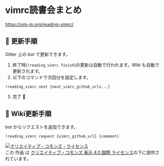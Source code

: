 vimrc読書会まとめ
==================

https://vim-jp.org/reading-vimrc/


:memo: 更新手順
---------------

Gitter 上の bot で更新できます。

1. 終了時(`!reading_vimrc finish`)の更新は自動で行われます。Wiki も自動で更新されます。
2. 以下のコマンドで次回分を設定します。

```
!reading_vimrc next {next_vimrc_github_urls...}
```

3. 完了 :tada:


:book: Wiki更新手順
-----------------------------

bot からリクエストを追加できます。

```
!reading_vimrc request {vimrc_github_url} [comment]
```

<a rel="license" href="http://creativecommons.org/licenses/by/4.0/"><img alt="クリエイティブ・コモンズ・ライセンス" style="border-width:0" src="https://i.creativecommons.org/l/by/4.0/88x31.png" /></a><br />この 作品 は <a rel="license" href="http://creativecommons.org/licenses/by/4.0/">クリエイティブ・コモンズ 表示 4.0 国際 ライセンス</a>の下に提供されています。
